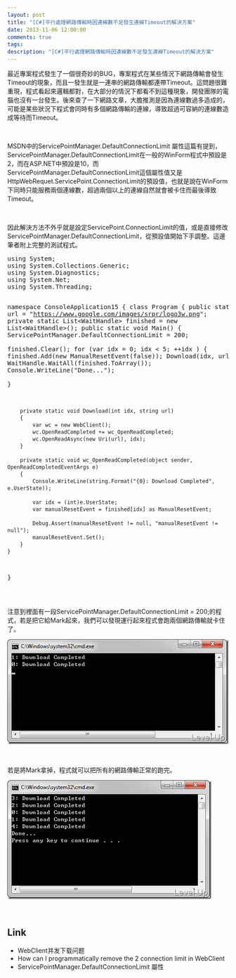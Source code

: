 ```yaml
---
layout: post
title: "[C#]平行處理網路傳輸時因連線數不足發生連線Timeout的解決方案"
date: 2013-11-06 12:00:00
comments: true
tags: 
description: "[C#]平行處理網路傳輸時因連線數不足發生連線Timeout的解決方案"
---
```

<p>
	最近專案程式發生了一個很奇妙的BUG，專案程式在某些情況下網路傳輸會發生Timeout的現象，而且一發生就是一連串的網路傳輸都連帶Timeout。這問題很難重現，程式看起來邏輯都對，在大部分的情況下都看不到這種現象，開發團隊的電腦也沒有一台發生。後來查了一下網路文章，大膽推測是因為連線數過多造成的，可能是某些狀況下程式會同時有多個網路傳輸的連線，導致超過可容納的連線數造成等待而Timeout。</p>
<p>
	 </p>
<p>
	MSDN中的ServicePointManager.DefaultConnectionLimit 屬性這篇有提到，ServicePointManager.DefaultConnectionLimit在一般的WinForm程式中預設是2，而在ASP.NET中預設是10，而ServicePointManager.DefaultConnectionLimit這個屬性值又是HttpWebRequet.ServicePoint.ConnectionLimit的預設值，也就是說在WinForm下同時只能服務兩個連線數，超過兩個以上的連線自然就會被卡住而最後導致Timeout。</p>
<p>
	 </p>
<p>
	因此解決方法不外乎就是設定ServicePoint.ConnectionLimit的值，或是直接修改ServicePointManager.DefaultConnectionLimit，從預設值開始下手調整。這邊筆者附上完整的測試程式。</p>
<div class="wlWriterSmartContent" id="scid:812469c5-0cb0-4c63-8c15-c81123a09de7:0eda318e-aedf-4b7a-8959-1505fe5a6a14" style="padding-bottom: 0px; margin: 0px; padding-left: 0px; padding-right: 0px; display: inline; float: none; padding-top: 0px">
	<pre class="c#" name="code">
using System;
using System.Collections.Generic;
using System.Diagnostics;
using System.Net;
using System.Threading;

namespace ConsoleApplication15
{
	class Program 
	{
		public static string url = "https://www.google.com/images/srpr/logo3w.png";
		private static List&lt;WaitHandle&gt; finished = new List&lt;WaitHandle&gt;();
		public static void Main()
		{
			ServicePointManager.DefaultConnectionLimit = 200;   
			finished.Clear();
			for (var idx = 0; idx &lt; 5; ++idx )
			{
				finished.Add(new ManualResetEvent(false));
				Download(idx, url);
			}
			WaitHandle.WaitAll(finished.ToArray());
			Console.WriteLine("Done...");   
		}    

		private static void Download(int idx, string url)
		{
			var wc = new WebClient();
			wc.OpenReadCompleted += wc_OpenReadCompleted;
			wc.OpenReadAsync(new Uri(url), idx);
		}

		private static void wc_OpenReadCompleted(object sender, OpenReadCompletedEventArgs e)
		{
			Console.WriteLine(string.Format("{0}: Download Completed", e.UserState));

			var idx = (int)e.UserState;
			var manualResetEvent = finished[idx] as ManualResetEvent;

			Debug.Assert(manualResetEvent != null, "manualResetEvent != null");
			manualResetEvent.Set();
		}     
	}
}
</pre>
</div>
<p>
	 </p>
<p>
	注意到裡面有一段ServicePointManager.DefaultConnectionLimit = 200;的程式，若是把它給Mark起來，我們可以發現運行起來程式會跑兩個網路傳輸就卡住了。</p>
<p>
	<img alt="image" border="0" height="239" src="\images\posts\4da8b526-fba1-4d3d-a3e6-6c80749981f5\image_thumb.png" style="border-bottom: 0px; border-left: 0px; border-top: 0px; border-right: 0px" width="505" /></p>
<p>
	 </p>
<p>
	若是將Mark拿掉，程式就可以把所有的網路傳輸正常的跑完。</p>
<p>
	<img alt="image" border="0" height="271" src="\images\posts\4da8b526-fba1-4d3d-a3e6-6c80749981f5\image_thumb_1.png" style="border-bottom: 0px; border-left: 0px; border-top: 0px; border-right: 0px" width="465" /></p>
<p>
	 </p>
<h2>
	Link</h2>
<ul>
	<li>
		WebClient并发下载问题</li>
	<li>
		How can I programmatically remove the 2 connection limit in WebClient</li>
	<li>
		ServicePointManager.DefaultConnectionLimit 屬性</li>
</ul>
